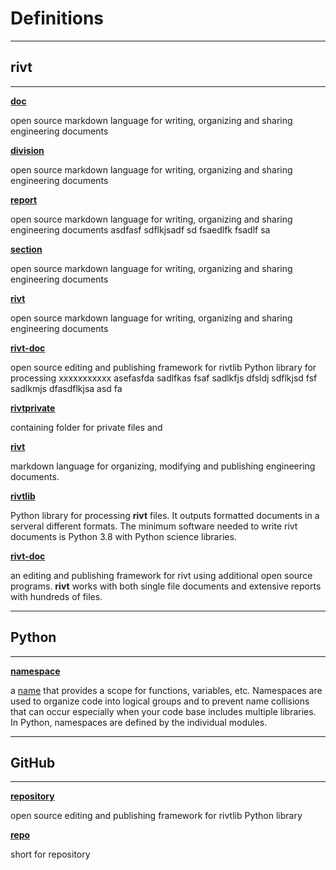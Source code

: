 
# Definitions

<hr>

## rivt
<hr>

[**doc**](/organize.md) 

  open source markdown language for writing, organizing and sharing engineering documents

[**division**](/organize.md) 

  open source markdown language for writing, organizing and sharing engineering documents

[**report**](/organize.md) 

  open source markdown language for writing, organizing and sharing engineering documents asdfasf sdflkjsadf sd fsaedlfk fsadlf sa

[**section**](/organize.md) 

  open source markdown language for writing, organizing and sharing engineering documents

[**rivt**](/organize.md) 

  open source markdown language for writing, organizing and sharing engineering documents

[**rivt-doc**](/organize.md)

  open source editing and publishing framework for rivtlib Python library for processing xxxxxxxxxxx asefasfda sadlfkas fsaf sadlkfjs dfsldj sdflkjsd fsf sadlkmjs dfasdflkjsa asd fa 

[**rivtprivate**](/organize.md)

  containing folder for private files and 

[**rivt**](/modify.md) 

markdown language for organizing, modifying and publishing engineering documents.

[**rivtlib**](https://rivt-code.net) 

Python library for processing **rivt** files. It outputs formatted documents in
a serveral different formats. The minimum software needed to write rivt
documents is Python 3.8 with Python science libraries.

[**rivt-doc**](/organize.md) 

an editing and publishing framework for rivt using additional open source
programs. **rivt** works with both single file documents and extensive reports
with hundreds of files.

<hr>

## Python
<hr>

[**namespace**](/organize.md)

   a [name](https://en.wikipedia.org/wiki/Namespace) that provides a scope for
  functions, variables, etc. Namespaces are used to organize code into logical
  groups and to prevent name collisions that can occur especially when your
  code base includes multiple libraries. In Python, namespaces are defined by
  the individual modules.
  
<hr>

## GitHub
<hr>

[**repository**](/organize.md)

  open source editing and publishing framework for rivtlib Python library

[**repo**](/organize.md)

  short for repository
